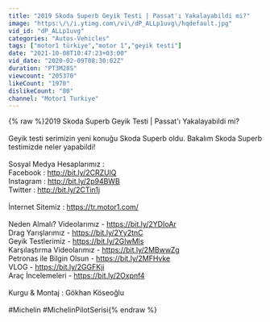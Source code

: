 ```yaml
---
title: "2019 Skoda Superb Geyik Testi | Passat'ı Yakalayabildi mi?"
image: "https:\/\/i.ytimg.com\/vi\/dP_ALLp1uvg\/hqdefault.jpg"
vid_id: "dP_ALLp1uvg"
categories: "Autos-Vehicles"
tags: ["motor1 türkiye","motor 1","geyik testi"]
date: "2021-10-08T10:47:23+03:00"
vid_date: "2020-02-09T08:30:02Z"
duration: "PT3M28S"
viewcount: "205370"
likeCount: "1970"
dislikeCount: "80"
channel: "Motor1 Turkiye"
---
```

{% raw %}2019 Skoda Superb Geyik Testi | Passat'ı Yakalayabildi mi?<br /><br />Geyik testi serimizin yeni konuğu Skoda Superb oldu. Bakalım Skoda Superb testimizde neler yapabildi!<br /><br />Sosyal Medya Hesaplarımız :<br />Facebook : <a rel="nofollow" target="blank" href="http://bit.ly/2CRZUlQ">http://bit.ly/2CRZUlQ</a><br />Instagram : <a rel="nofollow" target="blank" href="http://bit.ly/2p94BWB">http://bit.ly/2p94BWB</a><br />Twitter : <a rel="nofollow" target="blank" href="http://bit.ly/2CTin1j">http://bit.ly/2CTin1j</a><br /><br />İnternet Sitemiz : <a rel="nofollow" target="blank" href="https://tr.motor1.com/">https://tr.motor1.com/</a><br /><br />Neden Almalı? Videolarımız - <a rel="nofollow" target="blank" href="https://bit.ly/2YDIoAr">https://bit.ly/2YDIoAr</a><br />Drag Yarışlarımız - <a rel="nofollow" target="blank" href="https://bit.ly/2Yy2tnC">https://bit.ly/2Yy2tnC</a><br />Geyik Testlerimiz - <a rel="nofollow" target="blank" href="https://bit.ly/2GIwMls">https://bit.ly/2GIwMls</a><br />Karşılaştırma Videolarımız - <a rel="nofollow" target="blank" href="https://bit.ly/2MBwwZg">https://bit.ly/2MBwwZg</a><br />Petronas ile Bilgin Olsun - <a rel="nofollow" target="blank" href="https://bit.ly/2MFHvke">https://bit.ly/2MFHvke</a><br />VLOG - <a rel="nofollow" target="blank" href="https://bit.ly/2GGFKji">https://bit.ly/2GGFKji</a><br />Araç İncelemeleri - <a rel="nofollow" target="blank" href="https://bit.ly/2Oxpnf4">https://bit.ly/2Oxpnf4</a><br /><br />Kurgu &amp; Montaj : Gökhan Köseoğlu<br /><br />#Michelin #MichelinPilotSerisi{% endraw %}
